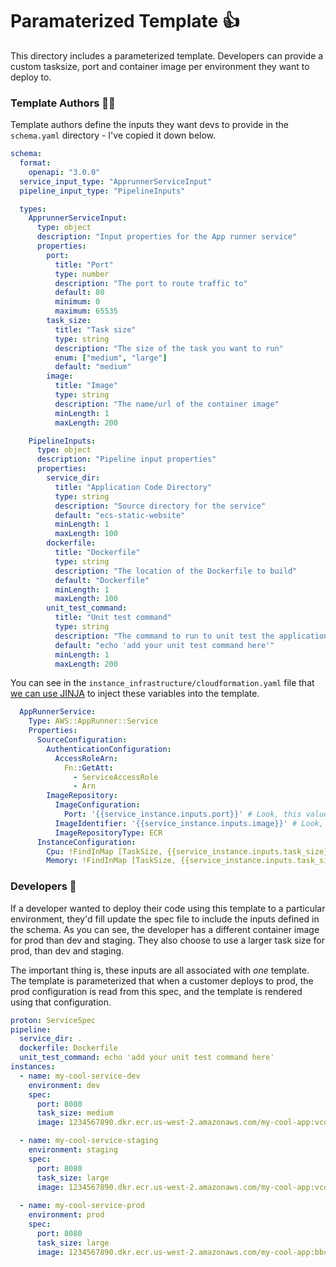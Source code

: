 # Paramaterized Template 👍

This directory includes a parameterized template. Developers can provide a custom tasksize, port and container image per environment they want to deploy to. 

### Template Authors 🧑‍🏫
Template authors define the inputs they want devs to provide in the `schema.yaml` directory - I've copied it down below. 

```yaml
schema:
  format:
    openapi: "3.0.0"
  service_input_type: "ApprunnerServiceInput"
  pipeline_input_type: "PipelineInputs"

  types:
    ApprunnerServiceInput:
      type: object
      description: "Input properties for the App runner service"
      properties:
        port:
          title: "Port"
          type: number
          description: "The port to route traffic to"
          default: 80
          minimum: 0
          maximum: 65535
        task_size:
          title: "Task size"
          type: string
          description: "The size of the task you want to run"
          enum: ["medium", "large"]
          default: "medium"
        image:
          title: "Image"
          type: string
          description: "The name/url of the container image"
          minLength: 1
          maxLength: 200

    PipelineInputs:
      type: object
      description: "Pipeline input properties"
      properties:
        service_dir:
          title: "Application Code Directory"
          type: string
          description: "Source directory for the service"
          default: "ecs-static-website"
          minLength: 1
          maxLength: 100
        dockerfile:
          title: "Dockerfile"
          type: string
          description: "The location of the Dockerfile to build"
          default: "Dockerfile"
          minLength: 1
          maxLength: 100
        unit_test_command:
          title: "Unit test command"
          type: string
          description: "The command to run to unit test the application code"
          default: "echo 'add your unit test command here'"
          minLength: 1
          maxLength: 200

```

You can see in the `instance_infrastructure/cloudformation.yaml` file that [we can use JINJA](https://docs.aws.amazon.com/proton/latest/userguide/ag-infrastructure-tmp-files.html#cloudformation) to inject these variables into the template. 

```yaml
  AppRunnerService:
    Type: AWS::AppRunner::Service
    Properties:
      SourceConfiguration:
        AuthenticationConfiguration:
          AccessRoleArn:
            Fn::GetAtt:
              - ServiceAccessRole
              - Arn
        ImageRepository:
          ImageConfiguration:
            Port: '{{service_instance.inputs.port}}' # Look, this value is defined in the schema we defined above!
          ImageIdentifier: '{{service_instance.inputs.image}}' # Look, this value is defined in the schema we defined above!
          ImageRepositoryType: ECR
      InstanceConfiguration:
        Cpu: !FindInMap [TaskSize, {{service_instance.inputs.task_size}}, cpu] # Look, this value is defined in the schema we defined above!
        Memory: !FindInMap [TaskSize, {{service_instance.inputs.task_size}}, memory] # Look, this value is defined in the schema we defined above!

```

### Developers 🤠

If a developer wanted to deploy their code using this template to a particular environment, they'd fill update the spec file to include the inputs defined in the schema. As you can see, the developer has a different container image for prod than dev and staging. They also choose to use a larger task size for prod, than dev and staging. 

The important thing is, these inputs are all associated with _one_ template. The template is parameterized that when a customer deploys to prod, the prod configuration is read from this spec, and the template is rendered using that configuration. 

```yaml
proton: ServiceSpec
pipeline:
  service_dir: .
  dockerfile: Dockerfile
  unit_test_command: echo 'add your unit test command here'
instances:
  - name: my-cool-service-dev
    environment: dev
    spec:
      port: 8080
      task_size: medium
      image: 1234567890.dkr.ecr.us-west-2.amazonaws.com/my-cool-app:vcda2123   

  - name: my-cool-service-staging
    environment: staging
    spec:
      port: 8080
      task_size: large
      image: 1234567890.dkr.ecr.us-west-2.amazonaws.com/my-cool-app:vcda2123   
      
  - name: my-cool-service-prod
    environment: prod
    spec:
      port: 8080
      task_size: large
      image: 1234567890.dkr.ecr.us-west-2.amazonaws.com/my-cool-app:bbc319sc   

```
